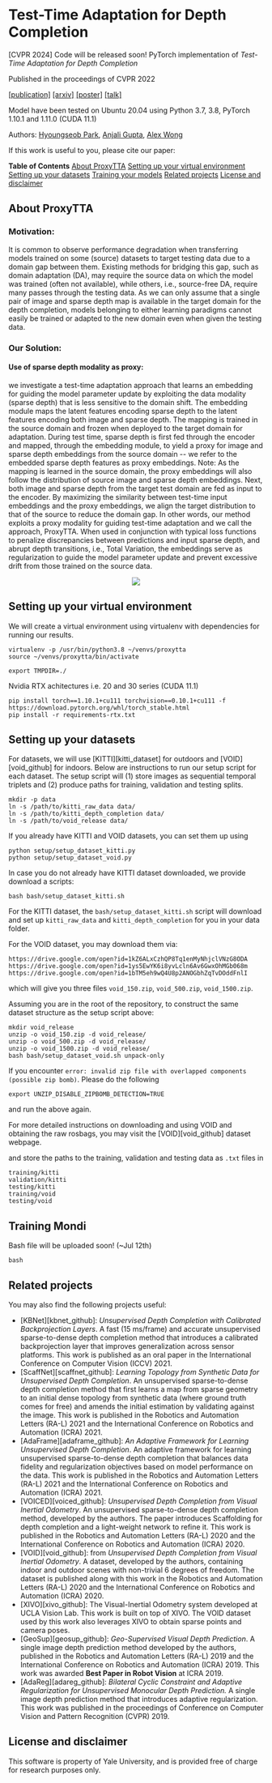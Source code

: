# Test-Time Adaptation for Depth Completion


[CVPR 2024] 
Code will be released soon!
PyTorch implementation of *Test-Time Adaptation for Depth Completion*

Published in the proceedings of CVPR 2022

[[publication]]() [[arxiv]](https://arxiv.org/pdf/2402.03312.pdf) [[poster]]() [[talk]]()

Model have been tested on Ubuntu 20.04 using Python 3.7, 3.8,  PyTorch 1.10.1 and 1.11.0 (CUDA 11.1)


Authors: [Hyoungseob Park](https://www.linkedin.com/in/tian-yu-liu), [Anjali Gupta](https://agrawalparth10.github.io/), [Alex Wong](https://www.cs.yale.edu/homes/wong-alex/)

If this work is useful to you, please cite our paper:

**Table of Contents**
[About ProxyTTA](#about-ProxyTTA)
[Setting up your virtual environment](#set-up-virtual-environment)
[Setting up your datasets](#set-up-datasets)
[Training your models](#training-ProxyTTA)
[Related projects](#related-projects)
[License and disclaimer](#license-disclaimer)

## About ProxyTTA <a name="about-ProxyTTA"></a>

### Motivation:

It is common to observe performance degradation when transferring models trained on some (source) datasets to target testing data due to a domain gap between them.
Existing methods for bridging this gap, such as domain adaptation (DA), may require the source data on which the model was trained (often not available), while others, i.e., source-free DA, require many passes through the testing data. As we can only assume that a single pair of image and sparse depth map is available in the target domain for the depth completion, models belonging to either learning paradigms cannot easily be trained or adapted to the new domain even when given the testing data.


### Our Solution:

#### Use of sparse depth modality as proxy:

we investigate a test-time adaptation approach that learns an embedding for guiding the model parameter update by exploiting the data modality (sparse depth) that is less sensitive to the domain shift. The embedding module maps the latent features encoding sparse depth to the latent features encoding both image and sparse depth. The mapping is trained in the source domain and frozen when deployed to the target domain for adaptation. During test time, sparse depth is first fed through the encoder and mapped, through the embedding module, to yield a proxy for image and sparse depth embeddings from the source domain -- we refer to the embedded sparse depth features as proxy embeddings. Note: As the mapping is learned in the source domain, the proxy embeddings will also follow the distribution of source image and sparse depth embeddings. Next, both image and sparse depth from the target test domain are fed as input to the encoder. By maximizing the similarity between test-time input embeddings and the proxy embeddings, we align the target distribution to that of the source to reduce the domain gap. In other words, our method exploits a proxy modality for guiding test-time adaptation and we call the approach, ProxyTTA. When used in conjunction with typical loss functions to penalize discrepancies between predictions and input sparse depth, and abrupt depth transitions, i.e., Total Variation, the embeddings serve as regularization to guide the model parameter update and prevent excessive drift from those trained on the source data.


<center>
<img src="figures/demo.gif">
</center>


## Setting up your virtual environment <a name="set-up-virtual-environment"></a>
We will create a virtual environment using virtualenv with dependencies for running our results.
```
virtualenv -p /usr/bin/python3.8 ~/venvs/proxytta
source ~/venvs/proxytta/bin/activate

export TMPDIR=./
```

Nvidia RTX achitectures i.e. 20 and 30 series (CUDA 11.1)
```
pip install torch==1.10.1+cu111 torchvision==0.10.1+cu111 -f https://download.pytorch.org/whl/torch_stable.html
pip install -r requirements-rtx.txt
```

## Setting up your datasets <a name="set-up-datasets"></a>


For datasets, we will use [KITTI][kitti_dataset] for outdoors and [VOID][void_github] for indoors. Below are instructions to run our setup script for each dataset. The setup script will (1) store images as sequential temporal triplets and (2) produce paths for training, validation and testing splits.
```
mkdir -p data
ln -s /path/to/kitti_raw_data data/
ln -s /path/to/kitti_depth_completion data/
ln -s /path/to/void_release data/
```

If you already have KITTI and VOID datasets, you can set them up using
```
python setup/setup_dataset_kitti.py
python setup/setup_dataset_void.py
```

In case you do not already have KITTI dataset downloaded, we provide download a scripts:
```
bash bash/setup_dataset_kitti.sh
```
For the KITTI dataset, the `bash/setup_dataset_kitti.sh` script will download and set up `kitti_raw_data` and `kitti_depth_completion` for you in your data folder.

For the VOID dataset, you may download them via:
```
https://drive.google.com/open?id=1kZ6ALxCzhQP8Tq1enMyNhjclVNzG8ODA
https://drive.google.com/open?id=1ys5EwYK6i8yvLcln6Av6GwxOhMGb068m
https://drive.google.com/open?id=1bTM5eh9wQ4U8p2ANOGbhZqTvDOddFnlI
```
which will give you three files `void_150.zip`, `void_500.zip`, `void_1500.zip`.

Assuming you are in the root of the repository, to construct the same dataset structure as the setup script above:
```
mkdir void_release
unzip -o void_150.zip -d void_release/
unzip -o void_500.zip -d void_release/
unzip -o void_1500.zip -d void_release/
bash bash/setup_dataset_void.sh unpack-only
```
If you encounter `error: invalid zip file with overlapped components (possible zip bomb)`. Please do the following
```
export UNZIP_DISABLE_ZIPBOMB_DETECTION=TRUE
```
and run the above again.

For more detailed instructions on downloading and using VOID and obtaining the raw rosbags, you may visit the [VOID][void_github] dataset webpage.

and store the paths to the training, validation and testing data as `.txt` files in
```
training/kitti
validation/kitti
testing/kitti
training/void
testing/void
```

## Training Mondi<a name="training-ProxyTTA"></a>
Bash file will be uploaded soon! (~Jul 12th)
```
bash
```

## Related projects <a name="related-projects"></a>
You may also find the following projects useful:

- [KBNet][kbnet_github]: *Unsupervised Depth Completion with Calibrated Backprojection Layers*. A fast (15 ms/frame) and accurate unsupervised sparse-to-dense depth completion method that introduces a calibrated backprojection layer that improves generalization across sensor platforms. This work is published as an oral paper in the International Conference on Computer Vision (ICCV) 2021.
- [ScaffNet][scaffnet_github]: *Learning Topology from Synthetic Data for Unsupervised Depth Completion*. An unsupervised sparse-to-dense depth completion method that first learns a map from sparse geometry to an initial dense topology from synthetic data (where ground truth comes for free) and amends the initial estimation by validating against the image. This work is published in the Robotics and Automation Letters (RA-L) 2021 and the International Conference on Robotics and Automation (ICRA) 2021.
- [AdaFrame][adaframe_github]: *An Adaptive Framework for Learning Unsupervised Depth Completion*. An adaptive framework for learning unsupervised sparse-to-dense depth completion that balances data fidelity and regularization objectives based on model performance on the data. This work is published in the Robotics and Automation Letters (RA-L) 2021 and the International Conference on Robotics and Automation (ICRA) 2021.
- [VOICED][voiced_github]: *Unsupervised Depth Completion from Visual Inertial Odometry*. An unsupervised sparse-to-dense depth completion method, developed by the authors. The paper introduces Scaffolding for depth completion and a light-weight network to refine it. This work is published in the Robotics and Automation Letters (RA-L) 2020 and the International Conference on Robotics and Automation (ICRA) 2020.
- [VOID][void_github]: from *Unsupervised Depth Completion from Visual Inertial Odometry*. A dataset, developed by the authors, containing indoor and outdoor scenes with non-trivial 6 degrees of freedom. The dataset is published along with this work in the Robotics and Automation Letters (RA-L) 2020 and the International Conference on Robotics and Automation (ICRA) 2020.
- [XIVO][xivo_github]: The Visual-Inertial Odometry system developed at UCLA Vision Lab. This work is built on top of XIVO. The VOID dataset used by this work also leverages XIVO to obtain sparse points and camera poses.
- [GeoSup][geosup_github]: *Geo-Supervised Visual Depth Prediction*. A single image depth prediction method developed by the authors, published in the Robotics and Automation Letters (RA-L) 2019 and the International Conference on Robotics and Automation (ICRA) 2019. This work was awarded **Best Paper in Robot Vision** at ICRA 2019.
- [AdaReg][adareg_github]: *Bilateral Cyclic Constraint and Adaptive Regularization for Unsupervised Monocular Depth Prediction.* A single image depth prediction method that introduces adaptive regularization. This work was published in the proceedings of Conference on Computer Vision and Pattern Recognition (CVPR) 2019.

## License and disclaimer <a name="license-disclaimer"></a>
This software is property of Yale University, and is provided free of charge for research purposes only. 
